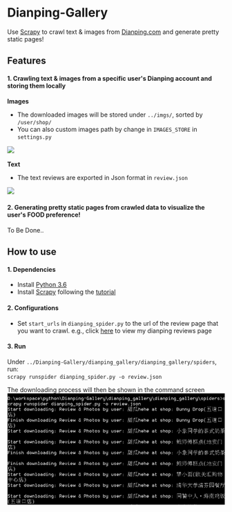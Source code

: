 # Dianping-Gallery
Use [Scrapy][scrapy] to crawl text & images from [Dianping.com][dianping] and generate pretty static pages!

## Features

#### 1. Crawling text & images from a specific user's Dianping account and storing them locally
**Images**  

* The downloaded images will be stored under `../imgs/`, sorted by `/user/shop/`   
* You can also custom images path by change in `IMAGES_STORE` in `settings.py`  

![][images]  

**Text**  

* The text reviews are exported in Json format in `review.json`  

![][review]
#### 2. Generating pretty static pages from crawled data to visualize the user's FOOD preference!
To Be Done..

## How to use
#### 1. Dependencies
* Install [Python 3.6][python]
* Install [Scrapy][scrapy] following the [tutorial][scrapy_tutorial]

#### 2. Configurations
* Set `start_urls` in `dianping_spider.py` to the url of the review page that you want to crawl. e.g., click [here][author] to view my dianping reviews page

#### 3. Run

Under `../Dianping-Gallery/dianping_gallery/dianping_gallery/spiders`, run:   
`scrapy runspider dianping_spider.py -o review.json`  

The downloading process will then be shown in the command screen  
<img src="./preview/cmd.png" width="700"> 

[images]: ./preview/images.png
[review]: ./preview/review.PNG
[cmd]: ./preview/cmd.png

[dianping]: http://www.dianping.com/
[author]: http://www.dianping.com/member/44509194/reviews
[python]: https://www.python.org/
[scrapy]: https://scrapy.org/
[scrapy_tutorial]: https://docs.scrapy.org/en/latest/intro/install.html